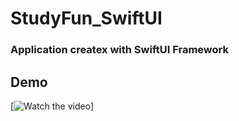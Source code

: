 # StudyFun_SwiftUI
### Application createx with SwiftUI Framework

## Demo
[![Watch the video]([https://i.stack.imgur.com/Vp2cE.png](https://drive.google.com/file/d/1p1VUqPwWGDhXlKCPuuuebauUESSFfG21/view?usp=drive_link)https://drive.google.com/file/d/1p1VUqPwWGDhXlKCPuuuebauUESSFfG21/view?usp=drive_link)]
